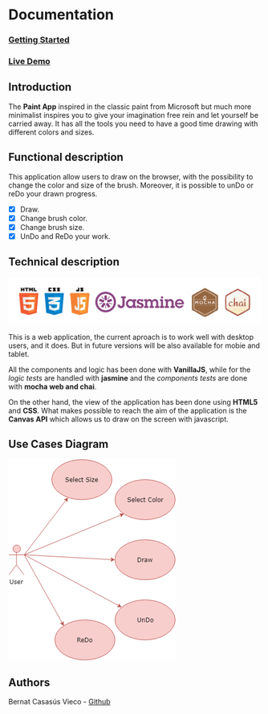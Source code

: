 # Documentation

### [Getting Started](../README.md)
### [Live Demo](http://paint-app.surge.sh/)

## Introduction

The **Paint App** inspired in the classic paint from Microsoft but much more minimalist inspires you to give your imagination free rein and let yourself be carried away. It has all the tools you need to have a good time drawing with different colors and sizes.

## Functional description

This application allow users to draw on the browser, with the possibility to change the color and size of the brush. Moreover, it is possible to unDo or reDo your drawn progress.

- [x] Draw.
- [x] Change brush color.
- [x] Change brush size.
- [x] UnDo and ReDo your work.

## Technical description

![](images/technologies.png)

This is a web application, the current aproach is to work well with desktop users, and it does. But in future versions will be also available for mobie and tablet.

All the components and logic has been done with **VanillaJS**, while for the *logic tests* are handled with **jasmine** and the *components tests* are done with **mocha web and chai**.

On the other hand, the view of the application has been done using **HTML5** and **CSS**. What makes possible to reach the aim of the application is the **Canvas API** which allows us to draw on the screen with javascript.

## Use Cases Diagram

![](images/use-cases-diagram.png)

## Authors

Bernat Casasús Vieco - [Github](https://github.com/bcasasus)